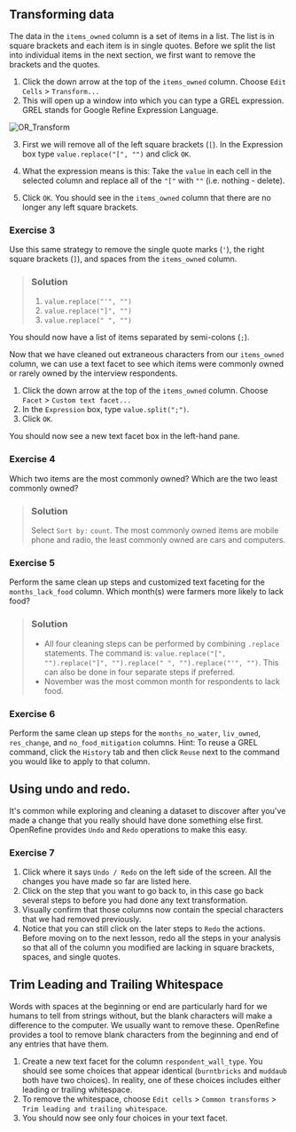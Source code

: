 ## Transforming data

The data in the `items_owned` column is a set of items in a list. The list is in square brackets and each item is in single quotes. Before we split the list into individual items in the next section, we first want to remove the brackets and the quotes.

1. Click the down arrow at the top of the `items_owned` column. Choose `Edit Cells` > `Transform...`
2. This will open up a window into which you can type a GREL expression. GREL stands for Google Refine Expression Language.

![OR_Transform](https://datacarpentry.org/openrefine-socialsci/fig/OR_02_Transform.png)

3. First we will remove all of the left square brackets (`[`). In the Expression box type `value.replace("[", "")` and click `OK`.

4. What the expression means is this: Take the `value` in each cell in the selected column and replace all of the `"["` with `""` (i.e. nothing - delete).

5. Click `OK`. You should see in the `items_owned` column that there are no longer any left square brackets. 

### Exercise 3
Use this same strategy to remove the single quote marks (`'`), the  right square brackets (`]`), and spaces from the `items_owned` column.

> ### Solution
> 1. `value.replace("'", "")`
> 2. `value.replace("]", "")`
> 3. `value.replace(" ", "")`  

You should now have a list of items separated by semi-colons (`;`). 

Now that we have cleaned out extraneous characters from our `items_owned` column, we can use a text facet to see which items 
were commonly owned or rarely owned by the interview respondents.

1. Click the down arrow at the top of the `items_owned` column. Choose `Facet` > `Custom text facet...`
2. In the `Expression` box, type `value.split(";")`. 
3. Click `OK`.

You should now see a new text facet box in the left-hand pane.

### Exercise 4
Which two items are the most commonly owned? Which are the two least commonly owned?

> ### Solution
> Select `Sort by:` `count`. The most commonly owned items are mobile phone and radio, the least commonly owned are cars and computers. 

### Exercise 5
Perform the same clean up steps and customized text faceting for the `months_lack_food` column. Which month(s) were farmers more likely to lack food? 

> ### Solution
> - All four cleaning steps can be performed by combining `.replace` statements. The command is: `value.replace("[", "").replace("]", "").replace(" ", "").replace("'", "")`. This can also be done in four separate steps if preferred.
> - November was the most common month for respondents to lack food.

### Exercise 6
Perform the same clean up steps for the `months_no_water`, `liv_owned`, `res_change`, and `no_food_mitigation` columns.
Hint: To reuse a GREL command, click the `History` tab and then click `Reuse` next to the command you would like to apply to that column.

## Using undo and redo.

It's common while exploring and cleaning a dataset to discover after you've made a change that you really should have done something else first. OpenRefine provides `Undo` and `Redo` operations to make this easy.

### Exercise 7
1. Click where it says `Undo / Redo` on the left side of the screen. All the changes you have made so far are listed here.
2. Click on the step that you want to go back to, in this case go back several steps to before you had done any text transformation. 
3. Visually confirm that those columns now contain the special characters that we had removed previously.
4. Notice that you can still click on the later steps to `Redo` the actions. Before moving on to the next lesson, redo all the steps in your analysis so that all of the column you modified are lacking in square brackets, spaces, and single quotes.

## Trim Leading and Trailing Whitespace

Words with spaces at the beginning or end are particularly hard for we humans to tell from strings without, but the blank characters will make a difference to the computer. We usually want to remove these. OpenRefine provides a tool to remove blank characters from the beginning and end of any entries that have them.

1. Create a new text facet for the column `respondent_wall_type`. You 
should see some choices that appear identical (`burntbricks` and 
`muddaub` both have two choices). In reality, one of these choices
includes either leading or trailing whitespace. 
2. To remove the whitespace, choose `Edit cells` > `Common transforms` > `Trim leading and trailing whitespace`.
3. You should now see only four choices in your text facet. 
